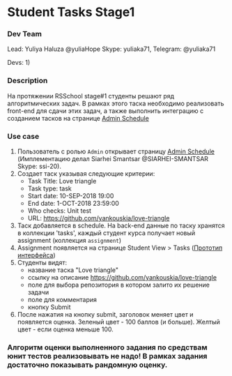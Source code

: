 # Student Tasks Stage1 

### Dev Team
Lead:
Yuliya Haluza @yuliaHope	Skype: yuliaka71, Telegram: @yuliaka71 

Devs:
1) 

### Description
На протяжении RSSchool stage#1 студенты решают ряд алгоритмических задач. 
В рамках этого таска необходимо реализовать front-end для сдачи этих задач, а также выполнить интеграцию с созданием тасков на странице [Admin Schedule](https://sonejka.github.io/rs-kittens/dist/admin-schedule.html) 

### Use case
1. Пользователь с ролью `Admin` открывает страницу [Admin Schedule](https://sonejka.github.io/rs-kittens/dist/admin-schedule.html) (Имплементацию делал Siarhei Smantsar @SIARHEI-SMANTSAR Skype: ssi-20). 
2. Создает таск указывая следующие критерии:
   - Task Title: Love triangle
   - Task type: task
   - Start date: 10-SEP-2018 19:00
   - End date: 1-OCT-2018 23:59:00
   - Who checks: Unit test
   - URL: https://github.com/yankouskia/love-triangle
3. Таск добавляется в schedule. На back-end данные по таску хранятся в коллекции 'tasks', каждый студент курса получает новый assignment (коллекция `assignment`)
4. Assignment появляется на странице Student View > Tasks ([Прототип интерфейса](https://sonejka.github.io/rs-kittens/dist/student-tasks.html))
5. Студенты видят:
    - название таска "Love triangle" 
    - ссылку на описание https://github.com/yankouskia/love-triangle
    - поле для выбора репозитория в котором залито их решение задачи
    - поле для комментария
    - кнопку Submit
 6. После нажатия на кнопку submit, заголовок меняет цвет и появляется оценка. 
     Зеленый цвет - 100 баллов (и больше). 
     Желтый цвет - если оценка меньше 100.  
     
### Алгоритм оценки выполненного задания по средствам юнит тестов реализовывать не надо! В рамках задания достаточно показывать рандомную оценку.



